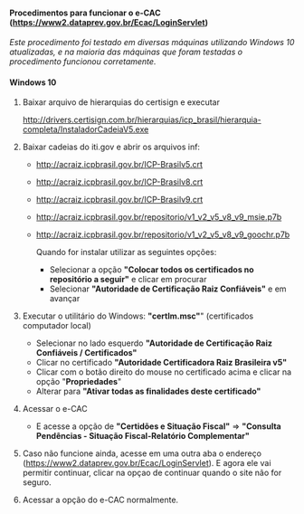 #### Procedimentos para funcionar o e-CAC (https://www2.dataprev.gov.br/Ecac/LoginServlet)

*Este procedimento foi testado em diversas máquinas utilizando Windows 10 atualizadas, 
e na maioria das máquinas que foram testadas o procedimento funcionou corretamente.*


#### Windows 10

1) Baixar arquivo de hierarquias do certisign e executar

    http://drivers.certisign.com.br/hierarquias/icp_brasil/hierarquia-completa/InstaladorCadeiaV5.exe


2) Baixar cadeias do iti.gov e abrir os arquivos inf:
   - http://acraiz.icpbrasil.gov.br/ICP-Brasilv5.crt
   - http://acraiz.icpbrasil.gov.br/ICP-Brasilv8.crt
   - http://acraiz.icpbrasil.gov.br/ICP-Brasilv9.crt
   - http://acraiz.icpbrasil.gov.br/repositorio/v1_v2_v5_v8_v9_msie.p7b
   - http://acraiz.icpbrasil.gov.br/repositorio/v1_v2_v5_v8_v9_goochr.p7b

     Quando for instalar utilizar as seguintes opções:
     - Selecionar a opção **"Colocar todos os certificados no repositório a seguir"** e clicar em procurar
     - Selecionar **"Autoridade de Certificação Raiz Confiáveis"** e em avançar

3) Executar o utilitário do Windows: **"certlm.msc"**" (certificados computador local)
   - Selecionar no lado esquerdo **"Autoridade de Certificação Raiz Confiáveis / Certificados"**
   - Clicar no certificado **"Autoridade Certificadora Raiz Brasileira v5"**
   - Clicar com o botão direito do mouse no certificado acima e clicar na opção "**Propriedades**"
   - Alterar para **"Ativar todas as finalidades deste certificado"**
   
4) Acessar o e-CAC
   - E acesse a opção de **"Certidões e Situação Fiscal"** => **"Consulta Pendências - Situação Fiscal-Relatório Complementar"**
   
5) Caso não funcione ainda, acesse em uma outra aba o endereço (https://www2.dataprev.gov.br/Ecac/LoginServlet).
E agora ele vai permitir continuar, clicar na opçao de continuar quando o site não for seguro.

6) Acessar a opção do e-CAC normalmente.
